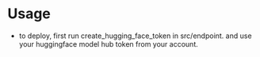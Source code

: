 # Usage

- to deploy, first run create_hugging_face_token in src/endpoint. and use your huggingface model hub token from your account.


